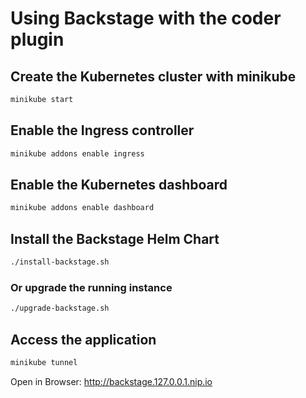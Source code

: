 # Using Backstage with the coder plugin

## Create the Kubernetes cluster with minikube

```bash
minikube start
```

## Enable the Ingress controller

```bash
minikube addons enable ingress
```

## Enable the Kubernetes dashboard

```bash
minikube addons enable dashboard
```

## Install the Backstage Helm Chart

```bash
./install-backstage.sh
```

### Or upgrade the running instance

```bash
./upgrade-backstage.sh
```

## Access the application

```bash
minikube tunnel
```

Open in Browser: http://backstage.127.0.0.1.nip.io
